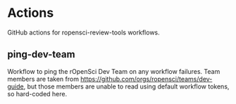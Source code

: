 # Actions

GitHub actions for ropensci-review-tools workflows.

## ping-dev-team

Workflow to ping the rOpenSci Dev Team on any workflow failures. Team members
are taken from https://github.com/orgs/ropensci/teams/dev-guide, but those
members are unable to read using default workflow tokens, so hard-coded here.
